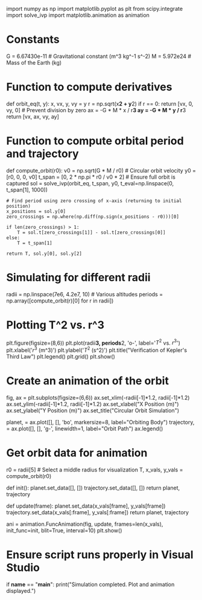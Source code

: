 import numpy as np
import matplotlib.pyplot as plt
from scipy.integrate import solve_ivp
import matplotlib.animation as animation

# Constants
G = 6.67430e-11  # Gravitational constant (m^3 kg^-1 s^-2)
M = 5.972e24      # Mass of the Earth (kg)

# Function to compute derivatives
def orbit_eq(t, y):
    x, vx, y, vy = y
    r = np.sqrt(x**2 + y**2)
    if r == 0:
        return [vx, 0, vy, 0]  # Prevent division by zero
    ax = -G * M * x / r**3
    ay = -G * M * y / r**3
    return [vx, ax, vy, ay]

# Function to compute orbital period and trajectory
def compute_orbit(r0):
    v0 = np.sqrt(G * M / r0)  # Circular orbit velocity
    y0 = [r0, 0, 0, v0]
    t_span = [0, 2 * np.pi * r0 / v0 * 2]  # Ensure full orbit is captured
    sol = solve_ivp(orbit_eq, t_span, y0, t_eval=np.linspace(0, t_span[1], 1000))
    
    # Find period using zero crossing of x-axis (returning to initial position)
    x_positions = sol.y[0]
    zero_crossings = np.where(np.diff(np.sign(x_positions - r0)))[0]
    
    if len(zero_crossings) > 1:
        T = sol.t[zero_crossings[1]] - sol.t[zero_crossings[0]]
    else:
        T = t_span[1]
    
    return T, sol.y[0], sol.y[2]

# Simulating for different radii
radii = np.linspace(7e6, 4.2e7, 10)  # Various altitudes
periods = np.array([compute_orbit(r)[0] for r in radii])

# Plotting T^2 vs. r^3
plt.figure(figsize=(8,6))
plt.plot(radii**3, periods**2, 'o-', label='$T^2$ vs. $r^3$')
plt.xlabel('$r^3$ (m^3)')
plt.ylabel('$T^2$ (s^2)')
plt.title("Verification of Kepler's Third Law")
plt.legend()
plt.grid()
plt.show()

# Create an animation of the orbit
fig, ax = plt.subplots(figsize=(6,6))
ax.set_xlim(-radii[-1]*1.2, radii[-1]*1.2)
ax.set_ylim(-radii[-1]*1.2, radii[-1]*1.2)
ax.set_xlabel("X Position (m)")
ax.set_ylabel("Y Position (m)")
ax.set_title("Circular Orbit Simulation")

planet, = ax.plot([], [], 'bo', markersize=8, label="Orbiting Body")
trajectory, = ax.plot([], [], 'g-', linewidth=1, label="Orbit Path")
ax.legend()

# Get orbit data for animation
r0 = radii[5]  # Select a middle radius for visualization
T, x_vals, y_vals = compute_orbit(r0)

def init():
    planet.set_data([], [])
    trajectory.set_data([], [])
    return planet, trajectory

def update(frame):
    planet.set_data(x_vals[frame], y_vals[frame])
    trajectory.set_data(x_vals[:frame], y_vals[:frame])
    return planet, trajectory

ani = animation.FuncAnimation(fig, update, frames=len(x_vals), init_func=init, blit=True, interval=10)
plt.show()

# Ensure script runs properly in Visual Studio
if __name__ == "__main__":
    print("Simulation completed. Plot and animation displayed.")
